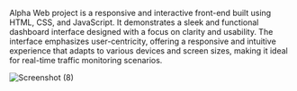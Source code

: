 Alpha Web project is a responsive and interactive front-end built using HTML, CSS, and JavaScript. It demonstrates a sleek and functional dashboard interface designed with a focus on clarity and usability. The interface emphasizes user-centricity, offering a responsive and intuitive experience that adapts to various devices and screen sizes, making it ideal for real-time traffic monitoring scenarios.

![Screenshot (8)](https://github.com/user-attachments/assets/3d87d237-45a8-40f3-889f-320c3f086dad)
